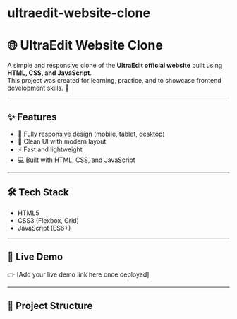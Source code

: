 # ultraedit-website-clone
# 🌐 UltraEdit Website Clone

A simple and responsive clone of the **UltraEdit official website** built using **HTML, CSS, and JavaScript**.  
This project was created for learning, practice, and to showcase frontend development skills. 🚀

---

## ✨ Features
- 📱 Fully responsive design (mobile, tablet, desktop)  
- 🎨 Clean UI with modern layout  
- ⚡ Fast and lightweight  
- 💻 Built with HTML, CSS, and JavaScript  

---

## 🛠️ Tech Stack
- HTML5  
- CSS3 (Flexbox, Grid)  
- JavaScript (ES6+)  

---

## 🚀 Live Demo
👉 [Add your live demo link here once deployed]  

---

## 📂 Project Structure

